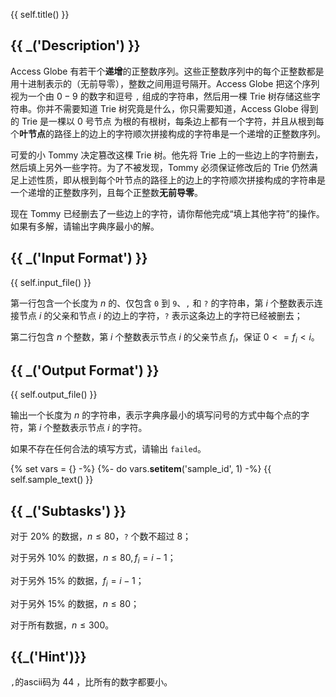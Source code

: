 {{ self.title() }}

## {{ _('Description') }}

Access Globe 有若干个**递增**的正整数序列。这些正整数序列中的每个正整数都是用十进制表示的（无前导零），整数之间用逗号隔开。Access Globe 把这个序列视为一个由 $0-9$ 的数字和逗号 `,` 组成的字符串，然后用一棵 Trie 树存储这些字符串。你并不需要知道 Trie 树究竟是什么，你只需要知道，Access Globe 得到的 Trie 是一棵以 0 号节点 为根的有根树，每条边上都有一个字符，并且从根到每个**叶节点**的路径上的边上的字符顺次拼接构成的字符串是一个递增的正整数序列。

可爱的小 Tommy 决定篡改这棵 Trie 树。他先将 Trie 上的一些边上的字符删去，然后填上另外一些字符。为了不被发现，Tommy 必须保证修改后的 Trie 仍然满足上述性质，即从根到每个叶节点的路径上的边上的字符顺次拼接构成的字符串是一个递增的正整数序列，且每个正整数**无前导零**。

现在 Tommy 已经删去了一些边上的字符，请你帮他完成“填上其他字符”的操作。如果有多解，请输出字典序最小的解。

## {{ _('Input Format') }}

{{ self.input_file() }}

第一行包含一个长度为 $n$ 的、仅包含 `0` 到 `9`、`,` 和 `?` 的字符串，第 $i$ 个整数表示连接节点 $i$ 的父亲和节点 $i$ 的边上的字符，`?` 表示这条边上的字符已经被删去；

第二行包含 $n$ 个整数，第 $i$ 个整数表示节点 $i$ 的父亲节点 $f_i$，保证 $0<=f_i < i$。

## {{ _('Output Format') }}

{{ self.output_file() }}

输出一个长度为 $n$ 的字符串，表示字典序最小的填写问号的方式中每个点的字符，第 $i$ 个整数表示节点 $i$ 的字符。

如果不存在任何合法的填写方式，请输出 `failed`。

{% set vars = {} -%}
{%- do vars.__setitem__('sample_id', 1) -%}
{{ self.sample_text() }}

## {{ _('Subtasks') }}

对于 $20\%$ 的数据，$n\le 80$，`?` 个数不超过 8；

对于另外 $10\%$ 的数据，$n\le 80, f_i = i - 1$；

对于另外 $15\%$ 的数据，$f_i = i-1$；

对于另外 $15\%$ 的数据，$n\le 80$；

对于所有数据，$n\le 300$。

## {{_('Hint')}}

`,`的ascii码为 $44$ ，比所有的数字都要小。